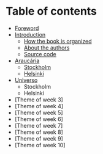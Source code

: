 # Table of contents

* [Foreword](README.md)
* [Introduction](introduction/README.md)
  * [How the book is organized](introduction/how-the-book-is-organized.md)
  * [About the authors](introduction/about-the-authors.md)
  * [Source code](introduction/source-code.md)
* [Araucária](araucaria/README.md)
  * [Stockholm](araucaria/stockholm.md)
  * [Helsinki](araucaria/helsinki.md)
* [Universo](universo/README.md)
  * Stockholm
  * Helsinki
* \[Theme of week 3\]
* \[Theme of week 4\]
* \[Theme of week 5\]
* \[Theme of week 6\]
* \[Theme of week 7\]
* \[Theme of week 8\]
* \[Theme of week 9\]
* \[Theme of week 10\]

